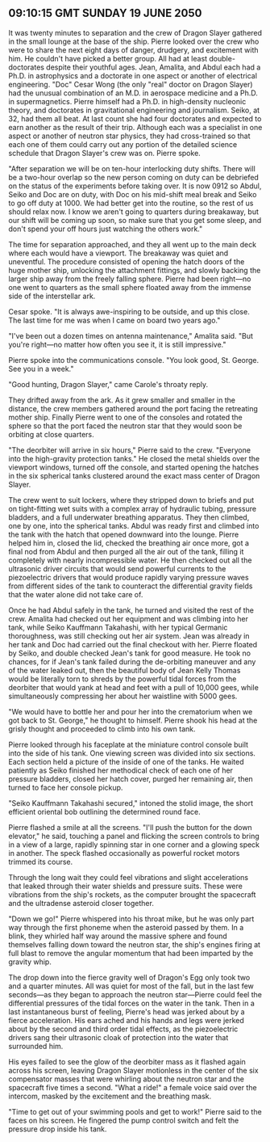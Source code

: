 ## 09:10:15 GMT SUNDAY 19 JUNE 2050
It was twenty minutes to separation and the crew of Dragon Slayer gathered in the small lounge at the base of the ship. Pierre looked over the crew who were to share the next eight days of danger, drudgery, and excitement with him. He couldn't have picked a better group. All had at least double-doctorates despite their youthful ages. Jean, Amalita, and Abdul each had a Ph.D. in astrophysics and a doctorate in one aspect or another of electrical engineering. "Doc" Cesar Wong (the only "real" doctor on Dragon Slayer) had the unusual combination of an M.D. in aerospace medicine and a Ph.D. in supermagnetics. Pierre himself had a Ph.D. in high-density nucleonic theory, and doctorates in gravitational engineering and journalism. Seiko, at 32, had them all beat. At last count she had four doctorates and expected to earn another as the result of their trip. Although each was a specialist in one aspect or another of neutron star physics, they had cross-trained so that each one of them could carry out any portion of the detailed science schedule that Dragon Slayer's crew was on. Pierre spoke.

"After separation we will be on ten-hour interlocking duty shifts. There will be a two-hour overlap so the new person coming on duty can be debriefed on the status of the experiments before taking over. It is now 0912 so Abdul, Seiko and Doc are on duty, with Doc on his mid-shift meal break and Seiko to go off duty at 1000. We had better get into the routine, so the rest of us should relax now. I know we aren't going to quarters during breakaway, but our shift will be coming up soon, so make sure that you get some sleep, and don't spend your off hours just watching the others work."

The time for separation approached, and they all went up to the main deck where each would have a viewport. The breakaway was quiet and uneventful. The procedure consisted of opening the hatch doors of the huge mother ship, unlocking the attachment fittings, and slowly backing the larger ship away from the freely falling sphere. Pierre had been right&mdash;no one went to quarters as the small sphere floated away from the immense side of the interstellar ark.

Cesar spoke. "It is always awe-inspiring to be outside, and up this close. The last time for me was when I came on board two years ago."

"I've been out a dozen times on antenna maintenance," Amalita said. "But you're right&mdash;no matter how often you see it, it is still impressive."

Pierre spoke into the communications console. "You look good, St. George. See you in a week."

"Good hunting, Dragon Slayer," came Carole's throaty reply.

They drifted away from the ark. As it grew smaller and smaller in the distance, the crew members gathered around the port facing the retreating mother ship. Finally Pierre went to one of the consoles and rotated the sphere so that the port faced the neutron star that they would soon be orbiting at close quarters.

"The deorbiter will arrive in six hours," Pierre said to the crew. "Everyone into the high-gravity protection tanks." He closed the metal shields over the viewport windows, turned off the console, and started opening the hatches in the six spherical tanks clustered around the exact mass center of Dragon Slayer.

The crew went to suit lockers, where they stripped down to briefs and put on tight-fitting wet suits with a complex array of hydraulic tubing, pressure bladders, and a full underwater breathing apparatus. They then climbed, one by one, into the spherical tanks. Abdul was ready first and climbed into the tank with the hatch that opened downward into the lounge. Pierre helped him in, closed the lid, checked the breathing air once more, got a final nod from Abdul and then purged all the air out of the tank, filling it completely with nearly incompressible water. He then checked out all the ultrasonic driver circuits that would send powerful currents to the piezoelectric drivers that would produce rapidly varying pressure waves from different sides of the tank to counteract the differential gravity fields that the water alone did not take care of.

Once he had Abdul safely in the tank, he turned and visited the rest of the crew. Amalita had checked out her equipment and was climbing into her tank, while Seiko Kauffmann Takahashi, with her typical Germanic thoroughness, was still checking out her air system. Jean was already in her tank and Doc had carried out the final checkout with her. Pierre floated by Seiko, and double checked Jean's tank for good measure. He took no chances, for if Jean's tank failed during the de-orbiting maneuver and any of the water leaked out, then the beautiful body of Jean Kelly Thomas would be literally torn to shreds by the powerful tidal forces from the deorbiter that would yank at head and feet with a pull of 10,000 gees, while simultaneously compressing her about her waistline with 5000 gees.

"We would have to bottle her and pour her into the crematorium when we got back to St. George," he thought to himself. Pierre shook his head at the grisly thought and proceeded to climb into his own tank.

Pierre looked through his faceplate at the miniature control console built into the side of his tank. One viewing screen was divided into six sections. Each section held a picture of the inside of one of the tanks. He waited patiently as Seiko finished her methodical check of each one of her pressure bladders, closed her hatch cover, purged her remaining air, then turned to face her console pickup.

"Seiko Kauffmann Takahashi secured," intoned the stolid image, the short efficient oriental bob outlining the determined round face.

Pierre flashed a smile at all the screens. "I'll push the button for the down elevator," he said, touching a panel and flicking the screen controls to bring in a view of a large, rapidly spinning star in one corner and a glowing speck in another. The speck flashed occasionally as powerful rocket motors trimmed its course.

Through the long wait they could feel vibrations and slight accelerations that leaked through their water shields and pressure suits. These were vibrations from the ship's rockets, as the computer brought the spacecraft and the ultradense asteroid closer together.

"Down we go!" Pierre whispered into his throat mike, but he was only part way through the first phoneme when the asteroid passed by them. In a blink, they whirled half way around the massive sphere and found themselves falling down toward the neutron star, the ship's engines firing at full blast to remove the angular momentum that had been imparted by the gravity whip.

The drop down into the fierce gravity well of Dragon's Egg only took two and a quarter minutes. All was quiet for most of the fall, but in the last few seconds&mdash;as they began to approach the neutron star&mdash;Pierre could feel the differential pressures of the tidal forces on the water in the tank. Then in a last instantaneous burst of feeling, Pierre's head was jerked about by a fierce acceleration. His ears ached and his hands and legs were jerked about by the second and third order tidal effects, as the piezoelectric drivers sang their ultrasonic cloak of protection into the water that surrounded him.

His eyes failed to see the glow of the deorbiter mass as it flashed again across his screen, leaving Dragon Slayer motionless in the center of the six compensator masses that were whirling about the neutron star and the spacecraft five times a second. "What a ride!" a female voice said over the intercom, masked by the excitement and the breathing mask.

"Time to get out of your swimming pools and get to work!" Pierre said to the faces on his screen. He fingered the pump control switch and felt the pressure drop inside his tank.